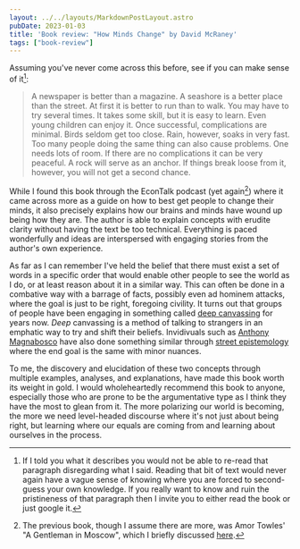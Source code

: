 ```yaml
---
layout: ../../layouts/MarkdownPostLayout.astro
pubDate: 2023-01-03
title: 'Book review: "How Minds Change" by David McRaney'
tags: ["book-review"]
---
```

Assuming you've never come across this before, see if you can make sense of it[^1]:

> A newspaper is better than a magazine. A seashore is a better place than the street. At first it is better to run than to walk. You may have to try several times. It takes some skill, but it is easy to learn. Even young children can enjoy it. Once successful, complications are minimal. Birds seldom get too close. Rain, however, soaks in very fast. Too many people doing the same thing can also cause problems. One needs lots of room. If there are no complications it can be very peaceful. A rock will serve as an anchor. If things break loose from it, however, you will not get a second chance.

While I found this book through the EconTalk podcast (yet again[^2]) where it came across more as a guide on how to best get people to change their minds, it also precisely explains how our brains and minds have wound up being how they are. The author is able to explain concepts with erudite clarity without having the text be too technical. Everything is paced wonderfully and ideas are interspersed with engaging stories from the author's own experience.

As far as I can remember I've held the belief that there must exist a set of words in a specific order that would enable other people to see the world as I do, or at least reason about it in a similar way. This can often be done in a combative way with a barrage of facts, possibly even ad hominem attacks, where the goal is just to be right, foregoing civility. It turns out that groups of people have been engaging in something called [deep canvassing](https://en.wikipedia.org/wiki/Deep_canvassing) for years now. _Deep_ canvassing is a method of talking to strangers in an emphatic way to try and shift their beliefs. Invidivuals such as [Anthony Magnabosco](https://www.youtube.com/@magnabosco210) have also done something similar through [street epistemology](https://streetepistemology.com/) where the end goal is the same with minor nuances.

To me, the discovery and elucidation of these two concepts through multiple examples, analyses, and explanations, have made this book worth its weight in gold. I would wholeheartedly recommend this book to anyone, especially those who are prone to be the argumentative type as I think they have the most to glean from it. The more polarizing our world is becoming, the more we need level-headed discourse where it's not just about being right, but learning where our equals are coming from and learning about ourselves in the process.

[^1]: If I told you what it describes you would not be able to re-read that paragraph disregarding what I said. Reading that bit of text would never again have a vague sense of knowing where you are forced to second-guess your own knowledge. If you really want to know and ruin the pristineness of that paragraph then I invite you to either read the book or just google it.
[^2]: The previous book, though I assume there are more, was Amor Towles' "A Gentleman in Moscow", which I briefly discussed [here](https://usrme.xyz/posts/hullabaloo-with-2022/#books-read).
